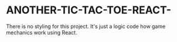 # ANOTHER-TIC-TAC-TOE-REACT-
There is no styling for this project. It's just a logic code how game mechanics work using React.
